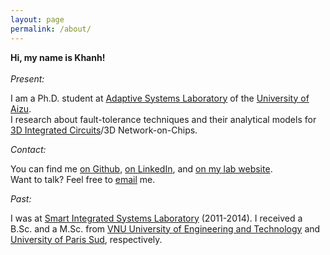 ```yaml
---
layout: page
permalink: /about/
---
```


**Hi, my name is Khanh!**<br><br>
_Present:_

I am a Ph.D. student at [Adaptive Systems Laboratory](http://adaptive.u-aizu.ac.jp) of the [University of Aizu](http://www.u-aizu.ac.jp/en/).  <br>
I research about fault-tolerance techniques and their analytical models for [3D Integrated Circuits](https://en.wikipedia.org/wiki/Three-dimensional_integrated_circuit)/3D Network-on-Chips.



_Contact:_

You can find me [on Github](https://github.com/khanhdang), [on LinkedIn](https://www.linkedin.com/in/dnk0904/), and [on my lab website](http://adaptive.u-aizu.ac.jp/?page_id=849). <br>
Want to talk? Feel free to [email](mailto:khanh.n.dang@ieee.org) me.

_Past:_

I was at [Smart Integrated Systems Laboratory](http://sis.uet.vnu.edu.vn/en) (2011-2014). I received a B.Sc. and a M.Sc. from [VNU University of Engineering and Technology](http://e.uet.vnu.edu.vn/) and [University of Paris Sud](http://www.u-psud.fr/en/index.html), respectively.

